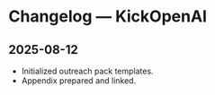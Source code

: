 <!-- status: stub; target: 150+ words -->
# Changelog — KickOpenAI
## 2025-08-12
- Initialized outreach pack templates.  
- Appendix prepared and linked.


